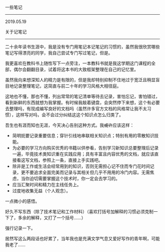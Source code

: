 一些笔记

---

2019.05.19

关于记笔记

---

二十余年读书生涯中，我是没有专门用笔记本记笔记的习惯的，虽然我很欣赏哪些笔记写得漂亮的同学，我自己尝试专门写过笔记，但是。

我更喜欢在教科书上随性写下一点旁注，一本教科书就是我这学期这门课程的全部，偶尔会翻翻目录，试着将这本书的大致框架整理在自己的记忆里。

虽然我向来想深知人的精力是有限的，但是我却特别抑制不住地过于宽泛且稍显盲目地记录整理笔记，这简直与前二十年的学习风格大相径庭。

这地也不懂，那也不懂，列出常常的笔记清单等待去记录，害怕忘记，害怕错过，看到新鲜的东西就想为我掌握。有时候我敲着键盘，会突然停下来想，这个有必要去整理吗，有现成编写良好的文档吗（虽然许多官方文档的风格常让我不太习惯），这样写对吗，会不会过分纠结这这个知识点怎么归类了。

吾生也有涯而知也无涯，今天决心告别这种方式。我~~或许~~应该这样：

- 简明扼要记录重要信息；穿针引线地串联相关知识点；特别有用的零散知识技能。
- 为必要的学习方向购买优秀的书籍以供参看，告别学习新知识总要整理后记录一遍，毕竟技术类知识重在实践应用；具有丰富且内容优秀的文档，就应该直接看这写文档，参照上一条，直接上手实践吧。
- 除非是工作或生活会经常用到的知识，否则无需担心记不住而专门花时间记录，更不要追求全面完美而记录与其相关但几乎不用用的冷门内容。无需焦虑，当你迫切需要掌握这个技术时，你一定会去学习的。
- 应当汇聚时间和精力在主线任务上。
- 过度地收集无益（个人观念）。

一点微小的感悟。

好久不写东西（除了技术笔记和工作材料）（喜欢打括号加解释的习惯必须克制一下了，多余的解释，又打了一个括号……）

强行记录一下。

居然写这么两段话也好累了，当年我也是充满文学气息又爱好写作的青年啊，可能我老了……

